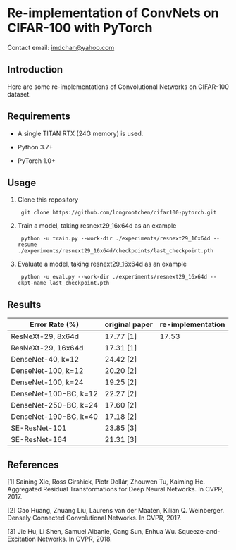 # Re-implementation of ConvNets on CIFAR-100 with PyTorch

Contact email: imdchan@yahoo.com

## Introduction

Here are some re-implementations of Convolutional Networks on CIFAR-100 dataset.

## Requirements

- A single TITAN RTX (24G memory) is used.

- Python 3.7+

- PyTorch 1.0+

## Usage

1. Clone this repository

        git clone https://github.com/longrootchen/cifar100-pytorch.git

2. Train a model, taking resnext29_16x64d as an example

        python -u train.py --work-dir ./experiments/resnext29_16x64d --resume ./experiments/resnext29_16x64d/checkpoints/last_checkpoint.pth
        
3. Evaluate a model, taking resnext29_16x64d as an example

        python -u eval.py --work-dir ./experiments/resnext29_16x64d --ckpt-name last_checkpoint.pth
        
        
## Results

| Error Rate (%)  | original paper | re-implementation |
| ----- | ----- | ----- |
| ResNeXt-29, 8x64d | 17.77 [1] | 17.53 |
| ResNeXt-29, 16x64d | 17.31 [1] |  |
| DenseNet-40, k=12 | 24.42 [2] |  |
| DenseNet-100, k=12 | 20.20 [2] |  |
| DenseNet-100, k=24 | 19.25 [2] |  |
| DenseNet-100-BC, k=12 | 22.27 [2] |  |
| DenseNet-250-BC, k=24 | 17.60 [2] |  |
| DenseNet-190-BC, k=40 | 17.18 [2] |  |
| SE-ResNet-101 | 23.85 [3] |  |
| SE-ResNet-164 | 21.31 [3] |  |

## References

[1] Saining Xie, Ross Girshick, Piotr Dollár, Zhouwen Tu, Kaiming He. Aggregated Residual Transformations for Deep Neural Networks. In CVPR, 2017.

[2] Gao Huang, Zhuang Liu, Laurens van der Maaten, Kilian Q. Weinberger. Densely Connected Convolutional Networks. In CVPR, 2017.

[3] Jie Hu, Li Shen, Samuel Albanie, Gang Sun, Enhua Wu. Squeeze-and-Excitation Networks. In CVPR, 2018.
